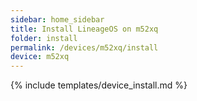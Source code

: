 ```yaml
---
sidebar: home_sidebar
title: Install LineageOS on m52xq
folder: install
permalink: /devices/m52xq/install
device: m52xq
---
```

{% include templates/device_install.md %}
